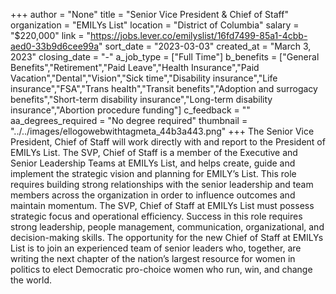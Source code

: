 +++
author = "None"
title = "Senior Vice President & Chief of Staff"
organization = "EMILYs List"
location = "District of Columbia"
salary = "$220,000"
link = "https://jobs.lever.co/emilyslist/16fd7499-85a1-4cbb-aed0-33b9d6cee99a"
sort_date = "2023-03-03"
created_at = "March 3, 2023"
closing_date = "-"
a_job_type = ["Full Time"]
b_benefits = ["General Benefits","Retirement","Paid Leave","Health Insurance","Paid Vacation","Dental","Vision","Sick time","Disability insurance","Life insurance","FSA","Trans health","Transit benefits","Adoption and surrogacy benefits","Short-term disability insurance","Long-term disability insurance","Abortion procedure funding"]
c_feedback = ""
aa_degrees_required = "No degree required"
thumbnail = "../../images/ellogowebwithtagmeta_44b3a443.png"
+++
The Senior Vice President, Chief of Staff will work directly with and report to the President of EMILYs List. The SVP, Chief of Staff is a member of the Executive and Senior Leadership Teams at EMILYs List, and helps create, guide and implement the strategic vision and planning for EMILY’s List. This role  requires building strong relationships with the senior leadership and team members across the organization in order to influence outcomes and maintain momentum. The SVP, Chief of Staff at EMILYs List must possess strategic focus and operational efficiency.  Success in this role requires strong leadership, people management, communication, organizational, and decision-making skills. The opportunity for the new Chief of Staff  at EMILYs List is to join an experienced team of senior leaders who, together, are writing the next chapter of the nation’s largest resource for women in politics to elect Democratic pro-choice women who run, win, and change the world.